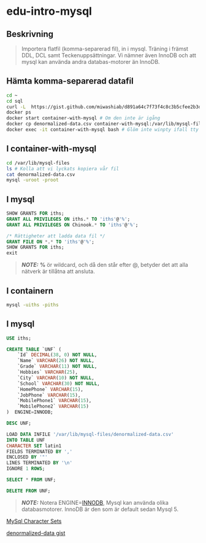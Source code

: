 # edu-intro-mysql

## Beskrivning

> Importera flatfil (komma-separerad fil), in i mysql. Träning i främst DDL, DCL samt Teckenuppsättningar. Vi nämner även InnoDB och att mysql kan använda andra databas-motorer än InnoDB.

## Hämta komma-separerad datafil

```bash
cd ~
cd sql
curl -L  https://gist.github.com/miwashiab/d891a64c7f73f4c8c3b5cfee2b3de776/raw/denormalized-data.csv -o denormalized-data.csv
docker ps
docker start container-with-mysql # Om den inte är igång
docker cp denormalized-data.csv container-with-mysql:/var/lib/mysql-files
docker exec -it container-with-mysql bash # Glöm inte winpty ifall tty problem
```

## I container-with-mysql
```bash
cd /var/lib/mysql-files
ls # Kolla att vi lyckats kopiera vår fil
cat denormalized-data.csv
mysql -uroot -proot
```

## I mysql
```sql
SHOW GRANTS FOR iths;
GRANT ALL PRIVILEGES ON iths.* TO 'iths'@'%';
GRANT ALL PRIVILEGES ON Chinook.* TO 'iths'@'%';

/* Rättigheter att ladda data fil */
GRANT FILE ON *.* TO 'iths'@'%';
SHOW GRANTS FOR iths;
exit
```
 > **_NOTE:_** __%__ ör wildcard, och då den står efter @, betyder det att alla nätverk är tillåtna att ansluta.
 
## I containern
```bash
mysql -uiths -piths
```

## I mysql
```sql
USE iths;

CREATE TABLE `UNF` (
    `Id` DECIMAL(38, 0) NOT NULL,
    `Name` VARCHAR(26) NOT NULL,
    `Grade` VARCHAR(11) NOT NULL,
    `Hobbies` VARCHAR(25),
    `City` VARCHAR(10) NOT NULL,
    `School` VARCHAR(30) NOT NULL,
    `HomePhone` VARCHAR(15),
    `JobPhone` VARCHAR(15),
    `MobilePhone1` VARCHAR(15),
    `MobilePhone2` VARCHAR(15)
)  ENGINE=INNODB;

DESC UNF;

LOAD DATA INFILE '/var/lib/mysql-files/denormalized-data.csv'
INTO TABLE UNF 
CHARACTER SET latin1
FIELDS TERMINATED BY ','
ENCLOSED BY '"'
LINES TERMINATED BY '\n'
IGNORE 1 ROWS;

SELECT * FROM UNF;

DELETE FROM UNF;
```

 > **_NOTE:_** Notera ENGINE=[INNODB](https://en.wikipedia.org/wiki/InnoDB), Mysql kan använda olika databasmotorer. InnoDB är den som är default sedan Mysql 5. 

[MySql Character Sets](https://dev.mysql.com/doc/refman/8.0/en/charset-mysql.html)  

[denormalized-data gist](https://gist.github.com/miwashiab/d891a64c7f73f4c8c3b5cfee2b3de776)  
